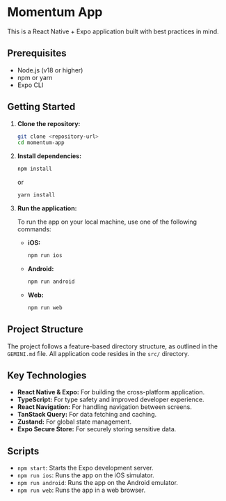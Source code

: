 # Momentum App

This is a React Native + Expo application built with best practices in mind.

## Prerequisites

- Node.js (v18 or higher)
- npm or yarn
- Expo CLI

## Getting Started

1.  **Clone the repository:**

    ```bash
    git clone <repository-url>
    cd momentum-app
    ```

2.  **Install dependencies:**

    ```bash
    npm install
    ```

    or

    ```bash
    yarn install
    ```

3.  **Run the application:**

    To run the app on your local machine, use one of the following commands:
    - **iOS:**

      ```bash
      npm run ios
      ```

    - **Android:**

      ```bash
      npm run android
      ```

    - **Web:**

      ```bash
      npm run web
      ```

## Project Structure

The project follows a feature-based directory structure, as outlined in the `GEMINI.md` file. All application code resides in the `src/` directory.

## Key Technologies

- **React Native & Expo:** For building the cross-platform application.
- **TypeScript:** For type safety and improved developer experience.
- **React Navigation:** For handling navigation between screens.
- **TanStack Query:** For data fetching and caching.
- **Zustand:** For global state management.
- **Expo Secure Store:** For securely storing sensitive data.

## Scripts

- `npm start`: Starts the Expo development server.
- `npm run ios`: Runs the app on the iOS simulator.
- `npm run android`: Runs the app on the Android emulator.
- `npm run web`: Runs the app in a web browser.
